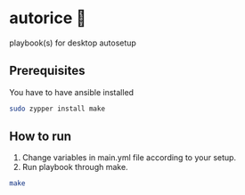 # autorice 🍚
playbook(s) for desktop autosetup

## Prerequisites
You have to have ansible installed
```bash
sudo zypper install make
```

## How to run
1. Change variables in main.yml file according to your setup.
1. Run playbook through make.

```bash
make
```

